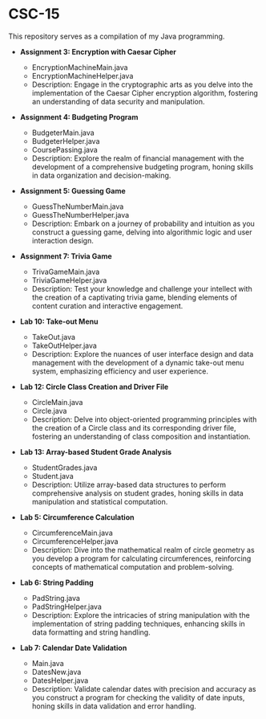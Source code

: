 # CSC-15

This repository serves as a compilation of my Java programming.

- **Assignment 3: Encryption with Caesar Cipher**
  - EncryptionMachineMain.java
  - EncryptionMachineHelper.java
  - Description: Engage in the cryptographic arts as you delve into the implementation of the Caesar Cipher encryption algorithm, fostering an understanding of data security and manipulation.

- **Assignment 4: Budgeting Program**
  - BudgeterMain.java
  - BudgeterHelper.java
  - CoursePassing.java
  - Description: Explore the realm of financial management with the development of a comprehensive budgeting program, honing skills in data organization and decision-making.

- **Assignment 5: Guessing Game**
  - GuessTheNumberMain.java
  - GuessTheNumberHelper.java
  - Description: Embark on a journey of probability and intuition as you construct a guessing game, delving into algorithmic logic and user interaction design.

- **Assignment 7: Trivia Game**
  - TrivaGameMain.java
  - TriviaGameHelper.java
  - Description: Test your knowledge and challenge your intellect with the creation of a captivating trivia game, blending elements of content curation and interactive engagement.

- **Lab 10: Take-out Menu**
  - TakeOut.java
  - TakeOutHelper.java
  - Description: Explore the nuances of user interface design and data management with the development of a dynamic take-out menu system, emphasizing efficiency and user experience.

- **Lab 12: Circle Class Creation and Driver File**
  - CircleMain.java
  - Circle.java
  - Description: Delve into object-oriented programming principles with the creation of a Circle class and its corresponding driver file, fostering an understanding of class composition and instantiation.

- **Lab 13: Array-based Student Grade Analysis**
  - StudentGrades.java
  - Student.java
  - Description: Utilize array-based data structures to perform comprehensive analysis on student grades, honing skills in data manipulation and statistical computation.

- **Lab 5: Circumference Calculation**
  - CircumferenceMain.java  
  - CircumferenceHelper.java
  - Description: Dive into the mathematical realm of circle geometry as you develop a program for calculating circumferences, reinforcing concepts of mathematical computation and problem-solving.

- **Lab 6: String Padding**
  - PadString.java
  - PadStringHelper.java
  - Description: Explore the intricacies of string manipulation with the implementation of string padding techniques, enhancing skills in data formatting and string handling.

- **Lab 7: Calendar Date Validation**
  - Main.java  
  - DatesNew.java
  - DatesHelper.java
  - Description: Validate calendar dates with precision and accuracy as you construct a program for checking the validity of date inputs, honing skills in data validation and error handling.
